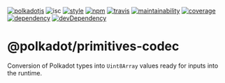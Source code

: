 [![polkadotjs](https://img.shields.io/badge/polkadot-js-orange.svg?style=flat-square)](https://polkadot.js.org)
![isc](https://img.shields.io/badge/license-ISC-lightgrey.svg?style=flat-square)
[![style](https://img.shields.io/badge/code%20style-semistandard-lightgrey.svg?style=flat-square)](https://github.com/Flet/semistandard)
[![npm](https://img.shields.io/npm/v/@polkadot/primitives-codec.svg?style=flat-square)](https://www.npmjs.com/package/@polkadot/primitives-codec)
[![travis](https://img.shields.io/travis/polkadot-js/types.svg?style=flat-square)](https://travis-ci.org/polkadot-js/types)
[![maintainability](https://img.shields.io/codeclimate/maintainability/polkadot-js/types.svg?style=flat-square)](https://codeclimate.com/github/polkadot-js/types/maintainability)
[![coverage](https://img.shields.io/coveralls/polkadot-js/types.svg?style=flat-square)](https://coveralls.io/github/polkadot-js/types?branch=master)
[![dependency](https://david-dm.org/polkadot-js/types.svg?style=flat-square&path=packages/primitives-codec)](https://david-dm.org/polkadot-js/types?path=packages/primitives-codec)
[![devDependency](https://david-dm.org/polkadot-js/types/dev-status.svg?style=flat-square&path=packages/primitives-codec)](https://david-dm.org/polkadot-js/types?path=packages/primitives-codec#info=devDependencies)

# @polkadot/primitives-codec

Conversion of Polkadot types into `Uint8Array` values ready for inputs into the runtime.

